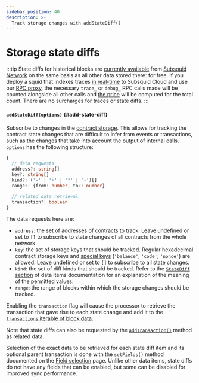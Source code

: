 ```yaml
---
sidebar_position: 40
description: >-
  Track storage changes with addStateDiff()
---
```


# Storage state diffs

:::tip
State diffs for historical blocks are [currently available](/subsquid-network/reference/evm-networks) from [Subsquid Network](/subsquid-network) on the same basis as all other data stored there: for free. If you deploy a squid that indexes traces [in real-time](/sdk/resources/basics/unfinalized-blocks) to Subsquid Cloud and use our [RPC proxy](/cloud/reference/rpc-proxy), the necessary `trace_` or `debug_` RPC calls made will be counted alongside all other calls and [the price](/cloud/pricing/#rpc-requests) will be computed for the total count. There are no surcharges for traces or state diffs.
:::

#### `addStateDiff(options)` {#add-state-diff}

Subscribe to changes in the [contract storage](https://coinsbench.com/solidity-layout-and-access-of-storage-variables-simply-explained-1ce964d7c738). This allows for tracking the contract state changes that are difficult to infer from events or transactions, such as the changes that take into account the output of internal calls. `options` has the following structure:
```typescript
{
  // data requests
  address?: string[]
  key?: string[]
  kind?: ('=' | '+' | '*' | '-')[]
  range?: {from: number, to?: number}

  // related data retrieval
  transaction?: boolean
}
```
The data requests here are:
+ `address`: the set of addresses of contracts to track. Leave undefined or set to `[]` to subscribe to state changes of all contracts from the whole network.
+ `key`: the set of storage keys that should be tracked. Regular hexadecimal contract storage keys and [special keys](/sdk/reference/processors/evm-batch/field-selection/#state-diffs) (`'balance'`, `'code'`, `'nonce'`) are allowed. Leave undefined or set to `[]` to subscribe to all state changes.
+ `kind`: the set of diff kinds that should be tracked. Refer to the [`StateDiff` section](/sdk/reference/processors/evm-batch/field-selection/#state-diffs) of data items documentation for an explanation of the meaning of the permitted values.
+ `range`: the range of blocks within which the storage changes should be tracked.

Enabling the `transaction` flag will cause the processor to retrieve the transaction that gave rise to each state change and add it to the [`transactions` iterable of block data](/sdk/reference/processors/evm-batch/context-interfaces).

Note that state diffs can also be requested by the [`addTransaction()`](../transactions) method as related data.

[//]: # (???? Check whether the final version adds the transaction to the items, too)
[//]: # (???? Check that the statement about all fields being disable-only for state diffs still holds in the final version)

Selection of the exact data to be retrieved for each state diff item and its optional parent transaction is done with the `setFields()` method documented on the [Field selection](../field-selection) page. Unlike other data items, state diffs do not have any fields that can be enabled, but some can be disabled for improved sync performance.

[//]: # (!!!! Add example)
